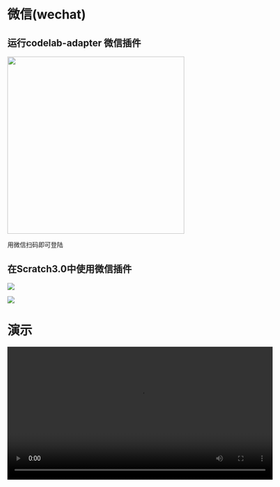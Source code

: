 # 微信(wechat)

## 运行codelab-adapter 微信插件
<img src="http://wwj-fig-bed.just4fun.site/wechat_extension_qr_957e2a99.png" width=400 >

用微信扫码即可登陆

## 在Scratch3.0中使用微信插件
![](http://wwj-fig-bed.just4fun.site/eextension-wechat_f232e4a1.png)

![](http://wwj-fig-bed.just4fun.site/wechat_extension_25bf1b48.png)

# 演示
<video width=600px src="http://scratch3-files.just4fun.site/wechat_extension.mp4" controls="controls"></video>
